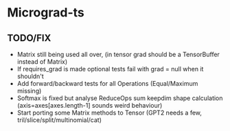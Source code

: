 # Micrograd-ts

## TODO/FIX
* Matrix still being used all over, (in tensor grad should be a TensorBuffer instead of Matrix)
* If requires_grad is made optional tests fail with grad = null when it shouldn't
* Add forward/backward tests for all Operations (Equal/Maximum missing)
* Softmax is fixed but analyse ReduceOps sum keepdim shape calculation (axis=axes[axes.length-1] sounds weird behaviour)
* Start porting some Matrix methods to Tensor (GPT2 needs a few, tril/slice/split/multinomial/cat)